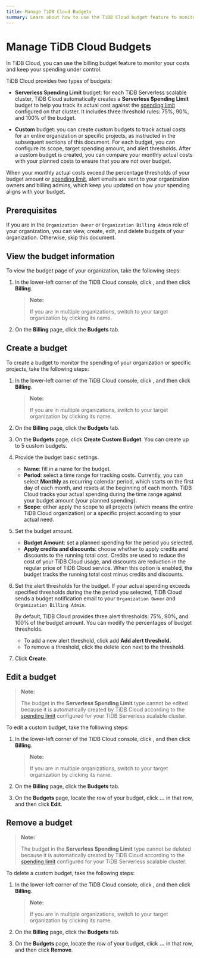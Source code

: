 ```yaml
---
title: Manage TiDB Cloud Budgets
summary: Learn about how to use the TiDB Cloud budget feature to monitor your costs.
---
```


# Manage TiDB Cloud Budgets

In TiDB Cloud, you can use the billing budget feature to monitor your costs and keep your spending under control.

TiDB Cloud provides two types of budgets:

- **Serverless Spending Limit** budget: for each TiDB Serverless scalable cluster, TiDB Cloud automatically creates a **Serverless Spending Limit** budget to help you track its actual cost against the [spending limit](https://docs.pingcap.com/tidbcloud/manage-serverless-spend-limit) configured on that cluster. It includes three threshold rules: 75%, 90%, and 100% of the budget.

- **Custom** budget: you can create custom budgets to track actual costs for an entire organization or specific projects, as instructed in the subsequent sections of this document. For each budget, you can configure its scope, target spending amount, and alert thresholds. After a custom budget is created, you can compare your monthly actual costs with your planned costs to ensure that you are not over budget.

 When your monthly actual costs exceed the percentage thresholds of your budget amount or [spending limit](https://docs.pingcap.com/tidbcloud/manage-serverless-spend-limit), alert emails are sent to your organization owners and billing admins, which keep you updated on how your spending aligns with your budget.

## Prerequisites

If you are in the `Organization Owner` or `Organization Billing Admin` role of your organization, you can view, create, edit, and delete budgets of your organization. Otherwise, skip this document.

## View the budget information

To view the budget page of your organization, take the following steps:

1. In the lower-left corner of the TiDB Cloud console, click <MDSvgIcon name="icon-top-organization" />, and then click **Billing**.

    > **Note:**
    >
    > If you are in multiple organizations, switch to your target organization by clicking its name.

2. On the **Billing** page, click the **Budgets** tab.

## Create a budget

To create a budget to monitor the spending of your organization or specific projects, take the following steps:

1. In the lower-left corner of the TiDB Cloud console, click <MDSvgIcon name="icon-top-organization" />, and then click **Billing**.

    > **Note:**
    >
    > If you are in multiple organizations, switch to your target organization by clicking its name.

2. On the **Billing** page, click the **Budgets** tab.

3. On the **Budgets** page, click **Create Custom Budget**. You can create up to 5 custom budgets.

4. Provide the budget basic settings.

    - **Name**: fill in a name for the budget.
    - **Period**: select a time range for tracking costs. Currently, you can select **Monthly** as recurring calendar period, which starts on the first day of each month, and resets at the beginning of each month. TiDB Cloud tracks your actual spending during the time range against your budget amount (your planned spending).
    - **Scope**: either apply the scope to all projects (which means the entire TiDB Cloud organization) or a specific project according to your actual need.

5. Set the budget amount.

    - **Budget Amount**: set a planned spending for the period you selected.
    - **Apply credits and discounts**: choose whether to apply credits and discounts to the running total cost. Credits are used to reduce the cost of your TiDB Cloud usage, and discounts are reduction in the regular price of TiDB Cloud service. When this option is enabled, the budget tracks the running total cost minus credits and discounts.

6. Set the alert thresholds for the budget. If your actual spending exceeds specified thresholds during the the period you selected, TiDB Cloud sends a budget notification email to your `Organization Owner` and `Organization Billing Admin`.

     By default, TiDB Cloud provides three alert thresholds: 75%, 90%, and 100% of the budget amount. You can modify the percentages of budget thresholds.

    - To add a new alert threshold, click add **Add alert threshold.**
    - To remove a threshold, click the delete icon next to the threshold.

7. Click **Create**.

## Edit a budget

> **Note:**
>
> The budget in the **Serverless Spending Limit** type cannot be edited because it is automatically created by TiDB Cloud according to the [spending limit](https://docs.pingcap.com/tidbcloud/manage-serverless-spend-limit) configured for your TiDB Serverless scalable cluster.

To edit a custom budget, take the following steps:

1. In the lower-left corner of the TiDB Cloud console, click <MDSvgIcon name="icon-top-organization" />, and then click **Billing**.

    > **Note:**
    >
    > If you are in multiple organizations, switch to your target organization by clicking its name.

2. On the **Billing** page, click the **Budgets** tab.

3. On the **Budgets** page, locate the row of your budget, click **...** in that row, and then click **Edit**.

## Remove a budget

> **Note:**
>
> The budget in the **Serverless Spending Limit** type cannot be deleted because it is automatically created by TiDB Cloud according to the [spending limit](https://docs.pingcap.com/tidbcloud/manage-serverless-spend-limit) configured for your TiDB Serverless scalable cluster.

To delete a custom budget, take the following steps:

1. In the lower-left corner of the TiDB Cloud console, click <MDSvgIcon name="icon-top-organization" />, and then click **Billing**.

    > **Note:**
    >
    > If you are in multiple organizations, switch to your target organization by clicking its name.

2. On the **Billing** page, click the **Budgets** tab.

3. On the **Budgets** page, locate the row of your budget, click **...** in that row, and then click **Remove**.